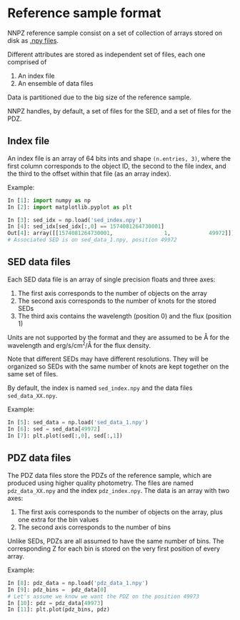 Reference sample format
=======================

NNPZ reference sample consist on a set of collection of arrays
stored on disk as [.npy files](https://numpy.org/devdocs/reference/generated/numpy.lib.format.html).

Different attributes are stored as independent set of files, each one comprised of

1. An index file
2. An ensemble of data files

Data is partitioned due to the big size of the reference sample.

NNPZ handles, by default, a set of files for the SED, and a set of files for the PDZ.

Index file
----------

An index file is an array of 64 bits ints and shape `(n.entries, 3)`, where the
first column corresponds to the object ID, the second to the file index, and the third
to the offset within that file (as an array index).

Example:

```python
In [1]: import numpy as np
In [2]: import matplotlib.pyplot as plt

In [3]: sed_idx = np.load('sed_index.npy')
In [4]: sed_idx[sed_idx[:,0] == 1574081264730001]
Out[4]: array([[1574081264730001,                1,            49972]])
# Associated SED is on sed_data_1.npy, position 49972
```

SED data files
--------------

Each SED data file is an array of single precision floats and three axes:

1. The first axis corresponds to the number of objects on the array
2. The second axis corresponds to the number of knots for the stored SEDs
3. The third axis contains the wavelength (position 0) and the flux (position 1)

Units are not supported by the format and they are assumed to be
&#x212B; for the wavelength and erg/s/cm<sup>`2`</sup>/&#x212B; for the flux density.

Note that different SEDs may have different resolutions. They will be organized so
SEDs with the same number of knots are kept together on the same set of files.

By default, the index is named `sed_index.npy` and the data files `sed_data_XX.npy`.

Example:

```python
In [5]: sed_data = np.load('sed_data_1.npy')
In [6]: sed = sed_data[49972]
In [7]: plt.plot(sed[:,0], sed[:,1])
```

PDZ data files
--------------

The PDZ data files store the PDZs of the reference sample, which are produced
using higher quality photometry. The files are named `pdz_data_XX.npy` and the
index `pdz_index.npy`. The data is an array with two axes:

1. The first axis corresponds to the number of objects on the array, plus
   one extra for the bin values
2. The second axis corresponds to the number of bins

Unlike SEDs, PDZs are all assumed to have the same number of bins. The corresponding
Z for each bin is stored on the very first position of every array.

Example:

```python
In [8]: pdz_data = np.load('pdz_data_1.npy')
In [9]: pdz_bins =  pdz_data[0]
# Let's assume we know we want the PDZ on the position 49973
In [10]: pdz = pdz_data[49973]
In [11]: plt.plot(pdz_bins, pdz)
```
